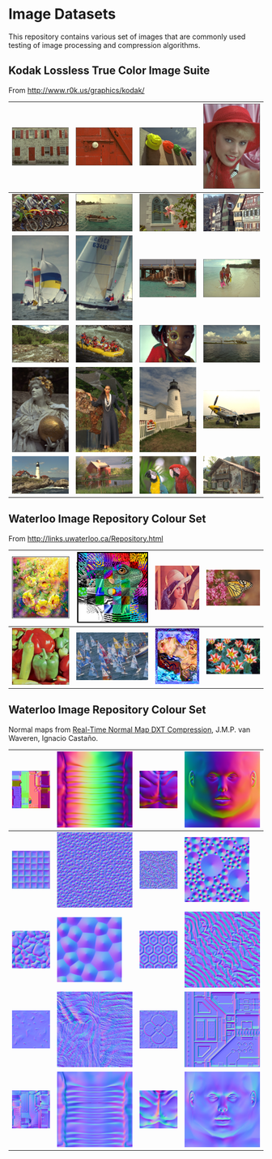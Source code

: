 # Image Datasets

This repository contains various set of images that are commonly used testing of image processing and compression algorithms.

## Kodak Lossless True Color Image Suite

From http://www.r0k.us/graphics/kodak/

| <img src="kodak\kodim01.png" /> | <img src="kodak\kodim02.png" /> | <img src="kodak\kodim03.png" /> | <img src="kodak\kodim04.png" /> |
|---------------------------------|---------------------------------|---------------------------------|---------------------------------|
| <img src="kodak\kodim05.png" /> | <img src="kodak\kodim06.png" /> | <img src="kodak\kodim07.png" /> | <img src="kodak\kodim08.png" /> |
| <img src="kodak\kodim09.png" /> | <img src="kodak\kodim10.png" /> | <img src="kodak\kodim11.png" /> | <img src="kodak\kodim12.png" /> |
| <img src="kodak\kodim13.png" /> | <img src="kodak\kodim14.png" /> | <img src="kodak\kodim15.png" /> | <img src="kodak\kodim16.png" /> |
| <img src="kodak\kodim17.png" /> | <img src="kodak\kodim18.png" /> | <img src="kodak\kodim19.png" /> | <img src="kodak\kodim20.png" /> |
| <img src="kodak\kodim21.png" /> | <img src="kodak\kodim22.png" /> | <img src="kodak\kodim23.png" /> | <img src="kodak\kodim24.png" /> |


## Waterloo Image Repository Colour Set

From http://links.uwaterloo.ca/Repository.html

| <img src="waterloo\clegg.png" />   | <img src="waterloo\frymire.png" /> | <img src="waterloo\lena.png" />    | <img src="waterloo\monarch.png" /> |
|------------------------------------|------------------------------------|------------------------------------|------------------------------------|
| <img src="waterloo\peppers.png" /> | <img src="waterloo\sail.png" />    | <img src="waterloo\serrano.png" /> | <img src="waterloo\tulips.png" />  |


## Waterloo Image Repository Colour Set

Normal maps from [Real-Time Normal Map DXT Compression](https://www.mrelusive.com/publications/papers/Real-Time-Normal-Map-Dxt-Compression.pdf), J.M.P. van Waveren, Ignacio Castaño.

| <img src="waveren\nmap\01_arcade.png" />  | <img src="waveren\nmap\02_tentacle.png" />  | <img src="waveren\nmap\03_chest.png" />    | <img src="waveren\nmap\04_face.png" />       |
|-------------------------------------------|---------------------------------------------|--------------------------------------------|----------------------------------------------|
| <img src="waveren\tnmap\01_dot1.png" />   | <img src="waveren\tnmap\02_dot2.png" />     | <img src="waveren\tnmap\03_dot3.png" />    | <img src="waveren\tnmap\04_dot4.png" />      |
| <img src="waveren\tnmap\05_lumpy.png" />  | <img src="waveren\tnmap\06_voronoi.png" />  | <img src="waveren\tnmap\07_turtle.png" />  | <img src="waveren\tnmap\08_normalmap.png" /> |
| <img src="waveren\tnmap\09_metal.png" />  | <img src="waveren\tnmap\10_skin.png" />     | <img src="waveren\tnmap\11_onetile.png" /> | <img src="waveren\tnmap\12_barrel.png" />    |
| <img src="waveren\tnmap\13_arcade.png" /> | <img src="waveren\tnmap\14_tentacle.png" /> | <img src="waveren\tnmap\15_chest.png" />   | <img src="waveren\tnmap\16_face.png" />      |
